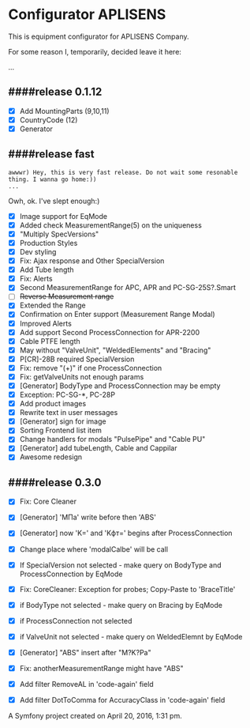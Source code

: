 Configurator APLISENS
=======
This is equipment configurator for APLISENS Company.

For some reason I, temporarily, decided leave it here:

...

####release 0.1.12
------
- [x] Add MountingParts (9,10,11)
- [x] CountryCode (12)
- [x] Generator 

####release fast
------
	awwwr) Hey, this is very fast release. Do not wait some resonable thing. I wanna go home:))
	...
Owh, ok. I've slept enough:)
- [x] Image support for EqMode
- [x] Added check MeasurementRange(5) on the uniqueness
- [x] "Multiply SpecVersions"
- [x] Production Styles
- [x] Dev styling
- [x] Fix: Ajax response and Other SpecialVersion
- [x] Add Tube length
- [x] Fix: Alerts
- [x] Second MeasurementRange for APC, APR and PC-SG-25S?.Smart
- [ ] ~~Reverse Measurement range~~
- [x] Extended the Range
- [x] Confirmation on Enter support (Measurement Range Modal)
- [x] Improved Alerts
- [x] Add support Second ProcessConnection for APR-2200
- [x] Cable PTFE length
- [x] May without "ValveUnit", "WeldedElements" and "Bracing"
- [x] P[CR]-28B required SpecialVersion
- [x] Fix: remove "(+)" if one ProcessConnection
- [x] Fix: getValveUnits not enough params
- [x] [Generator] BodyType and ProcessConnection may be empty
- [x] Exception: PC-SG-*, PC-28P
- [x] Add product images
- [x] Rewrite text in user messages
- [x] [Generator] sign for image
- [x] Sorting Frontend list item
- [x] Change handlers for modals "PulsePipe" and "Cable PU"
- [x] [Generator] add tubeLength, Cable and Cappilar
- [x] Awesome redesign

####release 0.3.0
------
- [x] Fix: Core Cleaner
- [x] [Generator] 'МПа' write before then 'ABS'
- [x] [Generator] now 'K=' and 'Kфт=' begins after ProcessConnection
- [x] Change place where 'modalCalbe' will be call
- [x] If SpecialVersion not selected - make query on  BodyType and ProcessConnection by EqMode
- [x] Fix: CoreCleaner: Exception for probes; Copy-Paste to 'BraceTitle'
- [x] if BodyType not selected - make query on Bracing by EqMode
- [x] if ProcessConnection not selected
- [x] if ValveUnit not selected - make query on WeldedElemnt by EqMode
- [x] [Generator] "ABS" insert after "M?K?Pa"
- [x] Fix: anotherMeasurementRange might have "ABS"
- [x] Add filter RemoveAL in 'code-again' field
- [x] Add filter DotToComma for AccuracyClass in 'code-again' field





A Symfony project created on April 20, 2016, 1:31 pm.
